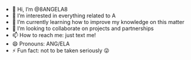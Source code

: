 - 👋 Hi, I’m @8ANGELA8
- 👀 I’m interested in everything related to A 
- 🌱 I’m currently learning how to improve my knowledge on this matter
- 💞️ I’m looking to collaborate on projects and partnerships 
- 📫 How to reach me: just text me!
- 😄 Pronouns: ANG/ELA
- ⚡ Fun fact: not to be taken seriously 😜

<!---
8ANGELA8/8ANGELA8 is a ✨ special ✨ repository because its `README.md` (this file) appears on your GitHub profile.
You can click the Preview link to take a look at your changes.
--->
